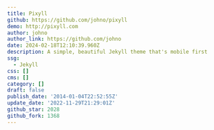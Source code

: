 ```yaml
---
title: Pixyll
github: https://github.com/johno/pixyll
demo: http://pixyll.com
author: johno
author_link: https://github.com/johno
date: 2024-02-18T12:10:39.960Z
description: A simple, beautiful Jekyll theme that's mobile first
ssg:
  - Jekyll
css: []
cms: []
category: []
draft: false
publish_date: '2014-01-04T22:52:55Z'
update_date: '2022-11-29T21:29:01Z'
github_star: 2028
github_fork: 1368
---
```

